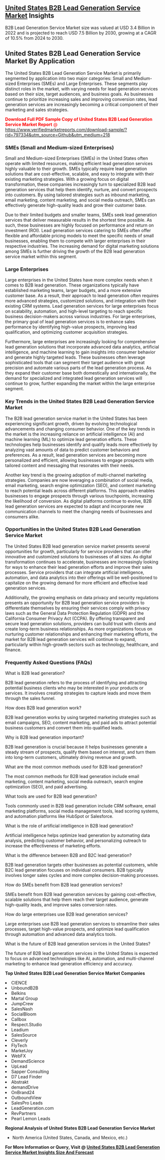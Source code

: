 <h2><a href="https://www.verifiedmarketreports.com/download-sample/?rid=797334&amp;utm_source=Github&amp;utm_medium=218" target="_blank">United States B2B Lead Generation Service Market</a> Insights</h2><p>B2B Lead Generation Service Market size was valued at USD 3.4 Billion in 2022 and is projected to reach USD 7.5 Billion by 2030, growing at a CAGR of 10.5% from 2024 to 2030.</p><p><h2>United States B2B Lead Generation Service Market By Application</h2> <p>The United States B2B Lead Generation Service Market is primarily segmented by application into two major categories: Small and Medium-sized Enterprises (SMEs) and Large Enterprises. These segments play distinct roles in the market, with varying needs for lead generation services based on their size, target audiences, and business goals. As businesses continue to prioritize increasing sales and improving conversion rates, lead generation services are increasingly becoming a critical component of their marketing and sales strategies.</p> <p><p><span class=""><span style="color: #ff0000;"><strong>Download Full PDF Sample Copy of United States B2B Lead Generation Service Market Report</strong> @ </span><a href="https://www.verifiedmarketreports.com/download-sample/?rid=797334&amp;utm_source=Github&amp;utm_medium=218" target="_blank">https://www.verifiedmarketreports.com/download-sample/?rid=797334&amp;utm_source=Github&amp;utm_medium=218</a></span></p></p> <h3>SMEs (Small and Medium-sized Enterprises)</h3> <p>Small and Medium-sized Enterprises (SMEs) in the United States often operate with limited resources, making efficient lead generation services highly valuable to their growth. SMEs typically require lead generation solutions that are cost-effective, scalable, and easy to integrate with their existing marketing strategies. With a growing focus on digital transformation, these companies increasingly turn to specialized B2B lead generation services that help them identify, nurture, and convert prospects into customers. By using tailored strategies such as inbound marketing, email marketing, content marketing, and social media outreach, SMEs can effectively generate high-quality leads and grow their customer base.</p> <p>Due to their limited budgets and smaller teams, SMEs seek lead generation services that deliver measurable results in the shortest time possible. As such, these businesses are highly focused on performance and return on investment (ROI). Lead generation services catering to SMEs often offer flexible and affordable pricing models to meet the specific needs of small businesses, enabling them to compete with larger enterprises in their respective industries. The increasing demand for digital marketing solutions among SMEs is further driving the growth of the B2B lead generation service market within this segment.</p> <h3>Large Enterprises</h3> <p>Large enterprises in the United States have more complex needs when it comes to B2B lead generation. These organizations typically have established marketing teams, larger budgets, and a more extensive customer base. As a result, their approach to lead generation often requires more advanced strategies, customized solutions, and integration with their existing CRM systems. Lead generation services for large enterprises focus on scalability, automation, and high-level targeting to reach specific business decision-makers across various industries. For large enterprises, the primary goal of lead generation services is to enhance sales performance by identifying high-value prospects, improving lead qualification, and optimizing customer acquisition strategies.</p> <p>Furthermore, large enterprises are increasingly looking for comprehensive lead generation solutions that incorporate advanced data analytics, artificial intelligence, and machine learning to gain insights into consumer behavior and generate highly targeted leads. These businesses often leverage sophisticated tools that can segment their target audience with great precision and automate various parts of the lead generation process. As they expand their customer base both domestically and internationally, the demand for specialized and integrated lead generation services will continue to grow, further expanding the market within the large enterprise segment.</p> <h3>Key Trends in the United States B2B Lead Generation Service Market</h3> <p>The B2B lead generation service market in the United States has been experiencing significant growth, driven by evolving technological advancements and changing consumer behavior. One of the key trends in the market is the increasing reliance on artificial intelligence (AI) and machine learning (ML) to optimize lead generation efforts. These technologies help businesses identify and qualify leads more effectively by analyzing vast amounts of data to predict customer behaviors and preferences. As a result, lead generation services are becoming more personalized and efficient, allowing businesses to engage prospects with tailored content and messaging that resonates with their needs.</p> <p>Another key trend is the growing adoption of multi-channel marketing strategies. Companies are now leveraging a combination of social media, email marketing, search engine optimization (SEO), and content marketing to reach potential leads across different platforms. This approach enables businesses to engage prospects through various touchpoints, increasing the likelihood of conversion. As digital platforms continue to evolve, B2B lead generation services are expected to adapt and incorporate new communication channels to meet the changing needs of businesses and consumers alike.</p> <h3>Opportunities in the United States B2B Lead Generation Service Market</h3> <p>The United States B2B lead generation service market presents several opportunities for growth, particularly for service providers that can offer innovative and customized solutions to businesses of all sizes. As digital transformation continues to accelerate, businesses are increasingly looking for ways to enhance their lead generation efforts and improve their sales processes. Service providers that can integrate artificial intelligence, automation, and data analytics into their offerings will be well-positioned to capitalize on the growing demand for more efficient and effective lead generation services.</p> <p>Additionally, the growing emphasis on data privacy and security regulations presents an opportunity for B2B lead generation service providers to differentiate themselves by ensuring their services comply with privacy laws such as the General Data Protection Regulation (GDPR) and the California Consumer Privacy Act (CCPA). By offering transparent and secure lead generation solutions, providers can build trust with clients and create long-term business relationships. As more organizations focus on nurturing customer relationships and enhancing their marketing efforts, the market for B2B lead generation services will continue to expand, particularly within high-growth sectors such as technology, healthcare, and finance.</p> <h3>Frequently Asked Questions (FAQs)</h3> <p>What is B2B lead generation?</p> <p>B2B lead generation refers to the process of identifying and attracting potential business clients who may be interested in your products or services. It involves creating strategies to capture leads and move them through the sales funnel.</p> <p>How does B2B lead generation work?</p> <p>B2B lead generation works by using targeted marketing strategies such as email campaigns, SEO, content marketing, and paid ads to attract potential business customers and convert them into qualified leads.</p> <p>Why is B2B lead generation important?</p> <p>B2B lead generation is crucial because it helps businesses generate a steady stream of prospects, qualify them based on interest, and turn them into long-term customers, ultimately driving revenue and growth.</p> <p>What are the most common methods used for B2B lead generation?</p> <p>The most common methods for B2B lead generation include email marketing, content marketing, social media outreach, search engine optimization (SEO), and paid advertising.</p> <p>What tools are used for B2B lead generation?</p> <p>Tools commonly used in B2B lead generation include CRM software, email marketing platforms, social media management tools, lead scoring systems, and automation platforms like HubSpot or Salesforce.</p> <p>What is the role of artificial intelligence in B2B lead generation?</p> <p>Artificial intelligence helps optimize lead generation by automating data analysis, predicting customer behavior, and personalizing outreach to increase the effectiveness of marketing efforts.</p> <p>What is the difference between B2B and B2C lead generation?</p> <p>B2B lead generation targets other businesses as potential customers, while B2C lead generation focuses on individual consumers. B2B typically involves longer sales cycles and more complex decision-making processes.</p> <p>How do SMEs benefit from B2B lead generation services?</p> <p>SMEs benefit from B2B lead generation services by gaining cost-effective, scalable solutions that help them reach their target audience, generate high-quality leads, and improve sales conversion rates.</p> <p>How do large enterprises use B2B lead generation services?</p> <p>Large enterprises use B2B lead generation services to streamline their sales processes, target high-value prospects, and optimize lead qualification through automation and advanced data analytics tools.</p> <p>What is the future of B2B lead generation services in the United States?</p> <p>The future of B2B lead generation services in the United States is expected to focus on advanced technologies like AI, automation, and multi-channel marketing to enhance lead generation efficiency and accuracy.</p> </p><p><strong>Top United States B2B Lead Generation Service Market Companies</strong></p><div data-test-id=""><p><li>CIENCE</li><li> UnboundB2B</li><li> Belkins</li><li> Martal Group</li><li> JumpCrew</li><li> SalesNash</li><li> SocialBloom</li><li> Callbox</li><li> Respect.Studio</li><li> Leadium</li><li> SalesSource</li><li> Cleverly</li><li> FlyTech</li><li> MarketJoy</li><li> WebFX</li><li> DemandScience</li><li> UpLead</li><li> Sapper Consulting</li><li> D7 Lead Finder</li><li> Abstrakt</li><li> demandDrive</li><li> OnBrand24</li><li> OutboundView</li><li> SalesPro Leads</li><li> LeadGeneration.com</li><li> RevPartners</li><li> Pearl Lemon Leads</li></p><div><strong>Regional Analysis of&nbsp;United States B2B Lead Generation Service Market</strong></div><ul><li dir="ltr"><p dir="ltr">North America&nbsp;(United States, Canada, and Mexico, etc.)</p></li></ul><p><strong>For More Information or Query, Visit @&nbsp;</strong><strong><a href="https://www.verifiedmarketreports.com/product/b2b-lead-generation-service-market/?utm_source=Github&amp;utm_medium=218" target="_blank">United States B2B Lead Generation Service Market Insights Size And Forecast</a></strong></p></div>
